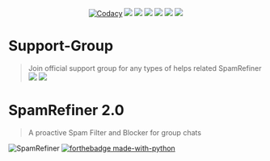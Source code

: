 <p align="center">
    <a href="https://app.codacy.com/manual/noonanon/SpamRefiner/dashboard"> <img src="https://img.shields.io/codacy/grade/4d58f2a402b54aed8a7d95f7add45a81?color=brightgreen&logo=codacy&logoColor=green&style=for-the-badge" alt="Codacy" /></a>
    <a href="https://github.com/noobanon/SpamRefiner"> <img src="https://img.shields.io/github/languages/code-size/noobanon/SpamRefiner?color=purple&style=for-the-badge" /></a>
    <a href="https://github.com/noobanon/SpamRefiner/commits/noobanon"> <img src="https://img.shields.io/github/last-commit/noobanon/SpamRefiner?color=red&style=for-the-badge" /></a>
    <a href="https://github.com/noonanon/SpamRefiner/issues"> <img src="https://img.shields.io/github/issues/noobanon/SpamRefiner?color=yellow&style=for-the-badge" /></a>
    <a href="https://github.com/noobanon/SpamRefiner/network/members"> <img src="https://img.shields.io/github/forks/noobanon/Spamrefiner?color=green&style=for-the-badge" /></a>  
    <a href="https://pypi.org/project/Telethon/"> <img src="https://img.shields.io/pypi/v/telethon?color=yellow&label=telethon&logo=python&logoColor=green&style=for-the-badge" /></a>
     <a href="https://github.com/noobanon/SpamRefiner/graphs/contributors?from=2021-05-23&to=2021-06-04&type=c"> <img src="https://img.shields.io/github/contributors/noobanon/SpamRefiner?style=for-the-badge" /></a>        
</p>

# Support-Group
> Join official support group for any types of helps related SpamRefiner <br>
<a href="https://t.me/TheBotSupport"><img src="https://img.shields.io/badge/Join-Telegram%20Channel-red.svg?logo=Telegram"></a>
<a href="https://t.me/TheBotSupports"><img src="https://img.shields.io/badge/Join-Telegram%20Group-blue.svg?logo=telegram"></a>

# SpamRefiner 2.0
> A proactive Spam Filter and Blocker for group chats

 ![SpamRefiner](https://github.com/noobanon/SpamRefiner/blob/main/SpamRefiner/nospam/helpers/SpamRefiner.gif)
[![forthebadge made-with-python](http://ForTheBadge.com/images/badges/made-with-python.svg)](https://www.python.org/)


